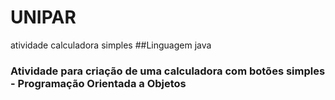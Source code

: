 # UNIPAR
atividade calculadora simples
##Linguagem java
### Atividade para criação de uma calculadora com botões simples - Programação Orientada a Objetos
